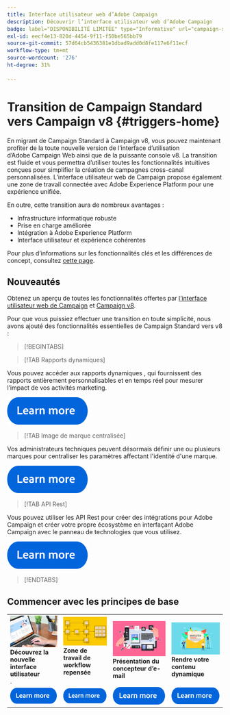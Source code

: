 ```yaml
---
title: Interface utilisateur web d’Adobe Campaign
description: Découvrir l’interface utilisateur web d’Adobe Campaign
badge: label="DISPONIBILITÉ LIMITÉE" type="Informative" url="campaign-standard-migration-home.md" tooltip="Restrictions aux utilisateurs migrés par le Campaign Standard"
exl-id: eecf4e13-820d-4454-9f11-f50be565bb79
source-git-commit: 57d64cb5436381e1dbad9add0d8fe117e6f11ecf
workflow-type: tm+mt
source-wordcount: '276'
ht-degree: 31%

---
```


# Transition de Campaign Standard vers Campaign v8 {#triggers-home}

En migrant de Campaign Standard à Campaign v8, vous pouvez maintenant profiter de la toute nouvelle version de l’interface d’utilisation d’Adobe Campaign Web ainsi que de la puissante console v8. La transition est fluide et vous permettra d’utiliser toutes les fonctionnalités intuitives conçues pour simplifier la création de campagnes cross-canal personnalisées. L’interface utilisateur web de Campaign propose également une zone de travail connectée avec Adobe Experience Platform pour une expérience unifiée.

En outre, cette transition aura de nombreux avantages :

* Infrastructure informatique robuste
* Prise en charge améliorée
* Intégration à Adobe Experience Platform
* Interface utilisateur et expérience cohérentes

Pour plus d’informations sur les fonctionnalités clés et les différences de concept, consultez [cette page](https://experienceleague.adobe.com/fr/docs/campaign-web/v8/start/acs-migration).

## Nouveautés

Obtenez un aperçu de toutes les fonctionnalités offertes par [l’interface utilisateur web de Campaign](https://experienceleague.adobe.com/fr/docs/campaign-web/v8/campaign-web-home) et [Campaign v8](https://experienceleague.adobe.com/fr/docs/campaign/campaign-v8/campaign-home).

Pour que vous puissiez effectuer une transition en toute simplicité, nous avons ajouté des fonctionnalités essentielles de Campaign Standard vers v8 :

>[!BEGINTABS]

>[!TAB Rapports dynamiques]

Vous pouvez accéder aux rapports dynamiques , qui fournissent des rapports entièrement personnalisables et en temps réel pour mesurer l’impact de vos activités marketing.

[![Image](assets/do-not-localize/learn-more-button.svg)](reporting/get-started-reporting.md)

>[!TAB Image de marque centralisée]

Vos administrateurs techniques peuvent désormais définir une ou plusieurs marques pour centraliser les paramètres affectant l&#39;identité d&#39;une marque.

[![Image](assets/do-not-localize/learn-more-button.svg)](branding/branding-gs.md)

>[!TAB API Rest]

Vous pouvez utiliser les API Rest pour créer des intégrations pour Adobe Campaign et créer votre propre écosystème en interfaçant Adobe Campaign avec le panneau de technologies que vous utilisez.

[![image](assets/do-not-localize/learn-more-button.svg)](api/get-started-apis.md)

>[!ENDTABS]

## Commencer avec les principes de base

<table style="table-layout:fixed">
  <tr style="border: 0;">
    <td>
    <a href="https://experienceleague.adobe.com/fr/docs/campaign-web/v8/start/user-interface"><img src="assets/do-not-localize/menu-ui.jpeg"></a>
    <div><strong>Découvrez la nouvelle interface utilisateur</strong><br/>.</div>
    </td>
    <td>
    <a href="https://experienceleague.adobe.com/en/docs/campaign-web/v8/wf/gs-workflows"><img src="assets/do-not-localize/menu-workflows.jpeg"></a>
    <div><strong>Zone de travail de workflow repensée</strong><br/></div><br/>
    </td>
    <td>
    <a href="https://experienceleague.adobe.com/en/docs/campaign-web/v8/msg/email/content/start-design/get-started-email-designer"><img src="assets/do-not-localize/menu-email.png"></a>
    <div><strong>Présentation du concepteur d’e-mail</strong><br/>
    </div></td>
    <td>
    <a href="https://experienceleague.adobe.com/en/docs/campaign-web/v8/msg/dynamic-content/gs-personalization"><img src="assets/do-not-localize/menu-dynamic.png"></a>
    <div><strong>Rendre votre contenu dynamique</strong><br/></div>
    </td>
  </tr>
  <tr style="border: 0;">
    <td align="center"><a href="https://experienceleague.adobe.com/fr/docs/campaign-web/v8/start/user-interface"><img src="assets/do-not-localize/learn-more-button.svg"></a></td>
    <td align="center"><a href="https://experienceleague.adobe.com/en/docs/campaign-web/v8/wf/gs-workflows"><img src="assets/do-not-localize/learn-more-button.svg"></a></td>
    <td align="center"><a href="https://experienceleague.adobe.com/en/docs/campaign-web/v8/msg/email/content/start-design/get-started-email-designer"><img src="assets/do-not-localize/learn-more-button.svg"></a></td>
    <td align="center"><a href="https://experienceleague.adobe.com/en/docs/campaign-web/v8/msg/dynamic-content/gs-personalization"><img src="assets/do-not-localize/learn-more-button.svg"></a></td>
    </tr>
</table>

